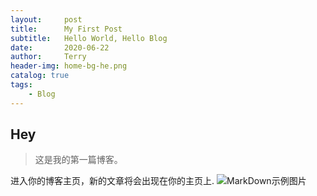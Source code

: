 ```yaml
---
layout:     post                    
title:      My First Post               
subtitle:   Hello World, Hello Blog 
date:       2020-06-22              
author:     Terry                      
header-img: home-bg-he.png
catalog: true                       
tags:                               
    - Blog
---
```


## Hey
>这是我的第一篇博客。

进入你的博客主页，新的文章将会出现在你的主页上.
![MarkDown示例图片](https://tva1.sinaimg.cn/large/007S8ZIlly1gg0zklj1xxj31uo0u07fy.jpg)
